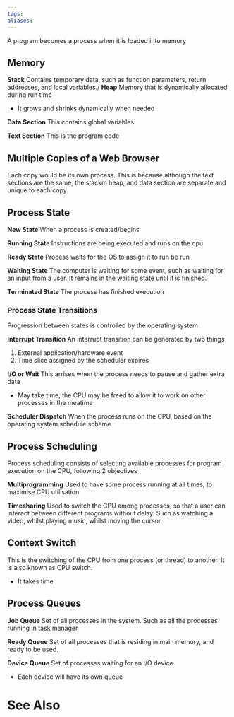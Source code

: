 ```yaml
---
tags: 
aliases:
---
```

A program becomes a process when it is loaded into memory

## Memory
**Stack**
Contains temporary data, such as function parameters, return addresses, and local variables./
**Heap**
Memory that is dynamically allocated during run time
- It grows and shrinks dynamically when needed

**Data Section**
This contains global variables

**Text Section**
This is the program code

## Multiple Copies of a Web Browser
Each copy would be its own process.
This is because although the text sections are the same, the stackm heap, and data section are separate and unique to each copy.


## Process State
**New State**
When a process is created/begins

**Running State**
Instructions are being executed and runs on the cpu

**Ready State**
Process waits for the OS to assign it to run be run

**Waiting State**
The computer is waiting for some event, such as waiting for an input from a user. It remains in the waiting state until it is finished.

**Terminated State**
The process has finished execution

### Process State Transitions
Progression between states is controlled by the operating system

**Interrupt Transition**
An interrupt transition can be generated by two things
1. External application/hardware event
2. Time slice assigned by the scheduler expires

**I/O or Wait**
This arrises when the process needs to pause and gather extra data
- May take time, the CPU may be freed to allow it to work on other processes in the meatime

**Scheduler Dispatch**
When the process runs on the CPU, based on the operating system schedule scheme

## Process Scheduling
Process scheduling consists of selecting available processes for program execution on the CPU, following 2 objectives

**Multiprogramming**
Used to have some process running at all times, to maximise CPU utilisation

**Timesharing**
Used to switch the CPU among processes, so that a user can interact between different programs without delay.
Such as watching a video, whilst playing music, whilst moving the cursor.

## Context Switch
This is the switching of the CPU from one process (or thread) to another. It is also known as CPU switch.
- It takes time

## Process Queues
**Job Queue**
Set of all processes in the system. Such as all the processes running in task manager

**Ready Queue**
Set of all processes that is residing in main memory, and ready to be used.

**Device Queue**
Set of processes waiting for an I/O device
- Each device will have its own queue



# See Also

